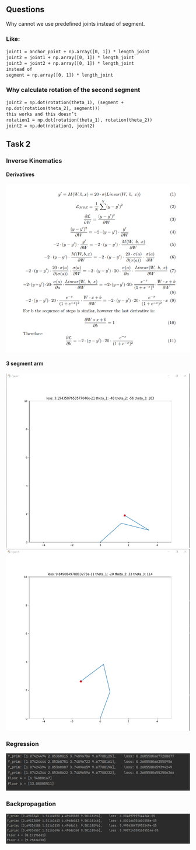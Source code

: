 ## Questions
Why cannot we use predefined joints instead of segment.
### Like:
```
joint1 = anchor_point + np.array([0, 1]) * length_joint
joint2 = joint1 + np.array([0, 1]) * length_joint
joint3 = joint2 + np.array([0, 1]) * length_joint
instead of 
segment = np.array([0, 1]) * length_joint
```

### Why  calculate rotation of the second segment
``` 
joint2 = np.dot(rotation(theta_1), (segment + np.dot(rotation(theta_2), segment)))
this works and this doesn’t
rotation1 = np.dot(rotation(theta_1), rotation(theta_2))
joint2 = np.dot(rotation1, joint2)
```
## Task 2
### Inverse Kinematics
#### Derivatives
![Image](../Images/Derivatives.png "Inverse Kinematics")
#### 3 segment arm
![Image](../Images/Inverse.png "Inverse Kinematics")
![Image](../Images/Inverse_2.png "Inverse Kinematics")

### Regression
![Image](../Images/Regression.png "Inverse Kinematics")
### Backpropagation
![Image](../Images/Backpropagation.png "Inverse Kinematics")

